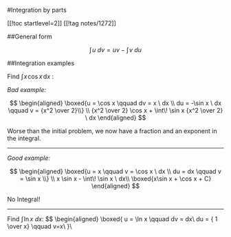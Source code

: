 #Integration by parts

[[!toc startlevel=2]]
[[!tag notes/1272]]

##General form

$$
\int\!u\ dv = uv - \int\!v\ du
$$

##Integration examples

Find $\int \! x \! \cos x \, \mathrm{d} x$ :

*Bad example:*

$$
\begin{aligned}
\boxed{u = \cos x        \qquad  dv = x \ dx \\
du = -\sin x \ dx \qquad  v = {x^2 \over 2}\\}
\\
{x^2 \over 2} \cos x + \int\! \sin x {x^2 \over 2} \ dx
\end{aligned}
$$

Worse than the initial problem, we now have a fraction and an exponent
in the integral.

- - -

*Good example:*

$$
\begin{aligned}
\boxed{u = x   \qquad v = \cos x \ dx \\
du = dx \qquad v = \sin x \\}
\\
x \sin x - \int\! \sin x \ dx\\
\boxed{x\sin x + \cos x + C}
\end{aligned}
$$

No Integral!

- - - 

Find $\int\! \ln x \ dx$:
$$
\begin{aligned}
\boxed{
u = \ln x         \qquad dv = dx\\
du = { 1 \over x} \qquad v=x\\
}\\
